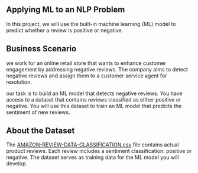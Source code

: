 ## Applying ML to an NLP Problem

In this project, we will use the built-in machine learning (ML) model to predict whether a review is positive or negative.

## Business Scenario

we work for an online retail store that wants to enhance customer engagement by addressing negative reviews. The company aims to detect negative reviews and assign them to a customer service agent for resolution.

our task is to build an ML model that detects negative reviews. You have access to a dataset that contains reviews classified as either positive or negative. You will use this dataset to train an ML model that predicts the sentiment of new reviews.

## About the Dataset

The [AMAZON-REVIEW-DATA-CLASSIFICATION.csv](https://github.com/aws-samples/aws-machine-learning-university-accelerated-nlp/tree/master/data/examples) file contains actual product reviews. Each review includes a sentiment classification: positive or negative. The dataset serves as training data for the ML model you will develop.
